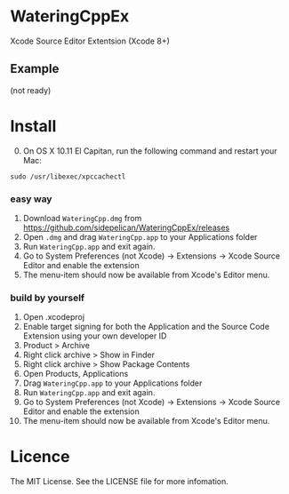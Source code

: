 # WateringCppEx
Xcode Source Editor Extentsion (Xcode 8+)


## Example

(not ready)

# Install

0. On OS X 10.11 El Capitan, run the following command and restart your Mac:

```
sudo /usr/libexec/xpccachectl
```

### easy way
1. Download `WateringCpp.dmg` from https://github.com/sidepelican/WateringCppEx/releases
1. Open `.dmg` and drag `WateringCpp.app` to your Applications folder
1. Run ``WateringCpp.app`` and exit again.
1. Go to System Preferences (not Xcode) -> Extensions -> Xcode Source Editor and enable the extension
1. The menu-item should now be available from Xcode's Editor menu.

### build by yourself
1. Open .xcodeproj
1. Enable target signing for both the Application and the Source Code Extension using your own developer ID
1. Product > Archive
1. Right click archive > Show in Finder
1. Right click archive > Show Package Contents
1. Open Products, Applications
1. Drag ``WateringCpp.app`` to your Applications folder
1. Run ``WateringCpp.app`` and exit again.
1. Go to System Preferences (not Xcode) -> Extensions -> Xcode Source Editor and enable the extension
1. The menu-item should now be available from Xcode's Editor menu.

# Licence
The MIT License. See the LICENSE file for more infomation.
